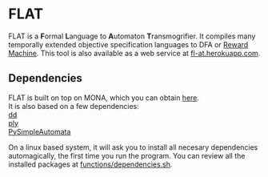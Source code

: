 # FLAT
FLAT is a **F**ormal **L**anguage to **A**utomaton **T**ransmogrifier. It compiles many temporally extended objective specification languages to DFA or [Reward Machine](https://www.ijcai.org/Proceedings/2019/840).
This tool is also available as a web service at [fl-at.herokuapp.com](fl-at.herokuapp.com).

## Dependencies
FLAT is built on top on MONA, which you can obtain [here](https://www.brics.dk/mona/download.html).  
It is also based on a few dependencies:  
[dd](https://pypi.org/project/dd/)  
[ply](https://pypi.org/project/ply/)  
[PySimpleAutomata](https://pypi.org/project/PySimpleAutomata/)  

On a linux based system, it will ask you to install all necesary dependencies automagically, the first time you run the program. You can review all the installed packages at [functions/dependencies.sh](https://github.com/Jamidd/Flat/blob/master/functions/dependencies.sh).
